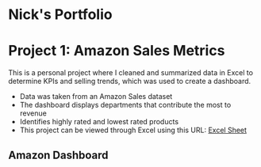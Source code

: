# Nick's Portfolio

# Project 1: Amazon Sales Metrics

This is a personal project where I cleaned and summarized data in Excel to determine KPIs and selling trends, which was used to create a dashboard.

* Data was taken from an Amazon Sales dataset
* The dashboard displays departments that contribute the most to revenue
* Identifies highly rated and lowest rated products
* This project can be viewed through Excel using this URL: [Excel Sheet](https://1drv.ms/x/c/e7e29d8e667b0321/EVC3wAqMEQpCjActGzqQErsBqA9P62a9a8j7Ij_4q1NeHw?e=3yu1p0)

## Amazon Dashboard


